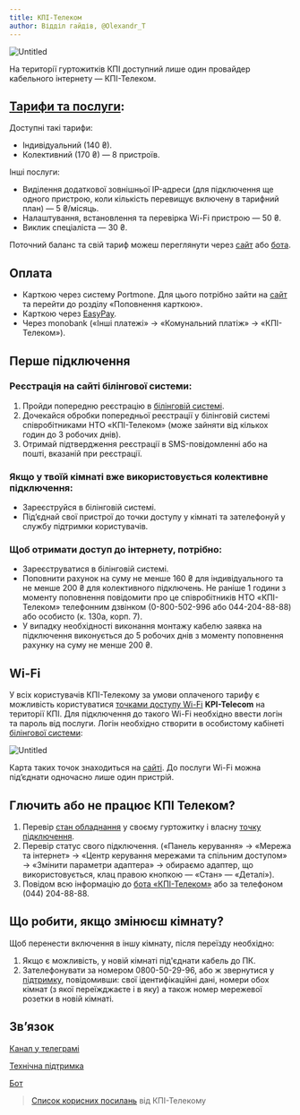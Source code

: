 ```yaml
---
title: КПІ-Телеком
author: Відділ гайдів, @Olexandr_T
---
```


![Untitled](https://telegra.ph/file/3386c2eb06a211017d837.png)

На території гуртожитків КПІ доступний лише один провайдер кабельного інтернету — КПІ-Телеком.

## [Тарифи та послуги](https://kpi-telekom.kpi.ua/services/internet/connection/individualsprice):

Доступні такі тарифи:

- Індивідуальний (140 ₴).
- Колективний (170 ₴) — 8 пристроїв.

Інші послуги:

- Виділення додаткової зовнішньої IP-адреси (для підключення ще одного пристрою, коли кількість перевищує включену в тарифний план) — 5 ₴/місяць.
- Налаштування, встановлення та перевірка Wi-Fi пристрою — 50 ₴.
- Виклик спеціаліста — 30 ₴.

Поточний баланс та свій тариф можеш переглянути через [сайт](http://billing.kpi.ua) або [бота](https://t.me/kpi_telecom_bot).

## Оплата

- Карткою через систему Portmone. Для цього потрібно зайти на [сайт](https://billing.kpi.ua/) та перейти до розділу «Поповнення карткою».
- Карткою через [EasyPay](https://easypay.ua/catalog/internet/kpi-telekom).
- Через monobank («Інші платежі» → «Комунальний платіж» → «КПІ-Телеком»).

## Перше підключення

### Реєстрація на сайті білінгової системи:

1. Пройди попередню реєстрацію в [білінговій системі](https://billing.kpi.ua/register/).
2. Дочекайся обробки попередньої реєстрації у білінговій системі співробітниками НТО «КПІ-Телеком» (може зайняти від кількох годин до 3 робочих днів).
3. Отримай підтвердження реєстрації в SMS-повідомленні або на пошті, вказаній при реєстрації.

### Якщо у твоїй кімнаті вже використовується колективне підключення:

- Зареєструйся в білінговій системі.
- Під’єднай свої пристрої до точки доступу у кімнаті та зателефонуй у службу підтримки користувачів.

### Щоб отримати доступ до інтернету, потрібно:

- Зареєструватися в білінговій системі.
- Поповнити рахунок на суму не менше 160 ₴ для індивідуального та не менше 200 ₴ для колективного підключень. Не раніше 1 години з моменту поповнення повідомити про це співробітників НТО «КПІ-Телеком» телефонним дзвінком (0-800-502-996 або 044-204-88-88) або особисто (к. 130а, корп. 7).
- У випадку необхідності виконання монтажу кабелю заявка на підключення виконується до 5 робочих днів з моменту поповнення рахунку на суму не менше 200 ₴.

## Wi-Fi

У всіх користувачів КПІ-Телекому за умови оплаченого тарифу є можливість користуватися [точками доступу Wi-Fi](https://telegra.ph/P%D1%96dklyuchennya-poslugi-WI-FI-10-16) **KPI-Telecom** на території КПІ. Для підключення до такого Wi-Fi необхідно ввести логін та пароль від послуги. Логін необхідно створити в особистому кабінеті [білінгової системи](https://billing.kpi.ua/):

![Untitled](https://telegra.ph/file/d47ce543cf1e2c4694cf0.png)

Карта таких точок знаходиться на [сайті](http://kt.kpi.ua/faq/freewifi/). До послуги Wi-Fi можна підʼєднати одночасно лише один пристрій.

## **Глючить або не працює КПІ Телеком?**

1. Перевір [стан обладнання](http://status.kt.kpi.ua/) у своєму гуртожитку і власну [точку підключення](https://billing.kpi.ua/status/).
2. Перевір статус свого підключення. («Панель керування» → «Мережа та інтернет» → «Центр керування мережами та спільним доступом» → «Змінити параметри адаптера» → обираємо адаптер, що використовується, клац правою кнопкою — «Стан» — «Деталі»).
3. Повідом всю інформацію до [бота «КПІ-Телеком»](https://t.me/kpi_telecom_bot) або за телефоном (044) 204-88-88.

## Що робити, якщо змінюєш кімнату?

Щоб перенести включення в іншу кімнату, після переїзду необхідно:

1. Якщо є можливість, у новій кімнаті під'єднати кабель до ПК.
2. Зателефонувати за номером 0800-50-29-96, або ж звернутися у [підтримку](https://t.me/kpi_telecom), повідомивши: свої ідентифікаційні дані, номери обох кімнат (з якої переїжджаєте і в яку) а також номер мережевої розетки в новій кімнаті.

## Зв’язок

[Канал у телеграмі](https://t.me/kpitelecom)

[Технічна підтримка](https://t.me/kpi_telecom)

[Бот](https://t.me/kpi_telecom_bot)

> [Список корисних посилань](https://telegra.ph/Korisn%D1%96-posilannya-09-01) від КПІ-Телекому
>